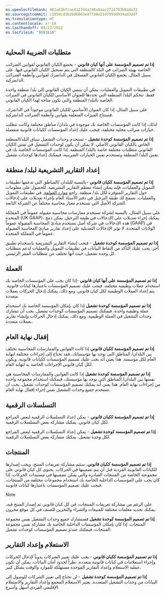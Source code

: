 ```yaml
---
ms.openlocfilehash: 481a63bfcae412744a248a0aac2714703b9a4a72
ms.sourcegitcommit: c1858cd3b2bd6663edff36e214795d4934ad3ddf
ms.translationtype: HT
ms.contentlocale: ar-SA
ms.lasthandoff: 09/22/2022
ms.locfileid: "9581618"
---
```

## <a name="local-tax-requirements"></a>متطلبات الضريبة المحلية

**إذا تم تصميم المؤسسة على أنها كيان قانوني** - يخضع الكيان القانوني لقوانين الضرائب الخاصة بهيئة الضرائب في البلد /المنطقة التي يتم تسجيل الكيان القانوني فيها. على سبيل المثال، يخضع الكيان القانوني المسجل في الدانمرك لقوانين وأنظمة الضرائب الدانمركية. 

في تطبيقات التمويل والعمليات، يمكن أن ينتمي الكيان القانوني إلى بلد/ منطقة واحدة فقط. تتحكم البلد/ المنطقة التي تحددها للعنوان الأساسي للكيان القانوني في الميزات الخاصة بالبلد/ المنطقة والتي تكون متاحة لهذا الكيان القانوني. 

على سبيل المثال، إذا كان العنوان الأساسي للكيان القانوني موجوداً في الدانمرك، فستتاح الميزات المتعلقة بقوانين وأنظمة الضرائب الدانمركية. 

لذلك، إذا كانت المؤسسات الخاصة بك موجودة في بلدان/ مناطق مختلفة وكانت تتطلب خيارات ضرائب محلية مختلفة، فيجب عليك إعداد المؤسسات ككيانات قانونية منفصلة.

**إذا تم تصميم المؤسسة كوحدة تشغيل** - تستخدم وحدات التشغيل سياق البلد/المنطقة الخاص بالكيان القانوني الأصلي. لا يمكن أن يكون لوحدات التشغيل في نفس الكيان القانوني متطلبات مختلفة خاصة بالبلد/ المنطقة. إذا كانت المؤسسات الخاصة بك في نفس البلد/ المنطقة وتستخدم نفس الخيارات الضريبية، فيمكنك إعدادها كوحدات تشغيل.

## <a name="statutory-reporting-for-a-countryregion"></a>إعداد التقارير التشريعية لبلد/ منطقة

**إذا تم تصميم المؤسسة ككيان قانوني** -بالنسبة للبلدان /المناطق التي تدعمها تطبيقات التمويل والعمليات، فإنه يمكن إنشاء معظم التقارير التشريعية. للحصول على معلومات حول التقارير المتوفرة لكل بلد/ منطقة، راجع [موارد العولمة](/dynamics365/fin-ops-core/dev-itpro/lcs-solutions/country-region/?azure-portal=true). في تطبيقات التمويل والعمليات، تسمح لك طبقة الترحيل في دفتر الأستاذ العام بإجراء تعديلات على إدخالات الشركة الأصل التي تستخدم معيار محاسبة مختلفاً عن الشركة التابعة. 

على سبيل المثال، بالنسبة لشركة تستخدم ممارسات محاسبية مقبولة عموماً في المملكة المتحدة (UK GAAP)، يمكنك إجراء تعديلات على الإدخالات في طبقة الترحيل. يمكن دمج هذه الإدخالات في شركة أصل تستخدم مبادئ المحاسبة المقبولة عموماً (GAAP) في الولايات المتحدة. لا تؤثر الإدخالات التعديلية على إعداد تقارير مبادئ المحاسبة المقبولة عموماً في المملكة المتحدة.

**إذا تم تصميم المؤسسة كوحدة تشغيل** - فيجب إنشاء التقارير التشريعية باستخدام تطبيق آخر. يجب عليك التأكد من التقاط البيانات في تطبيقات التمويل والعمليات لدعم متطلبات كل وحدة تشغيل، حيث أنها تختلف عن متطلبات المقر الرئيسي.

## <a name="currency"></a>العملة

**إذا تم تصميم المؤسسة على أنها كيان قانوني** -إذا كان يجب على المؤسسات الخاصة بك استخدام عملات وظيفية مختلفة، فيجب عليك تصميم المؤسسات باعتبارها كيانات قانونية. يتم إعداد العملات الوظيفية لكل كيان قانوني. ومع ذلك، يمكنك إدخال الحركات بعملات متعددة.

**إذا تم تصميم المؤسسة كوحدة تشغيل** إذا كان بإمكان المؤسسة الخاصة بك استخدام عملة وظيفية واحدة، فيمكنك تصميم المؤسسات كوحدات تشغيل. يجب أن تتشارك وحدات التشغيل في العملة الوظيفية. ومع ذلك، يمكنك إدخال الحركات وإنشاء تقارير بعملات متعددة.

## <a name="year-end-closing"></a>إقفال نهاية العام

**إذا تم تصميم المؤسسة ككيان قانوني** إذا كانت القوانين والممارسات المحاسبية تختلف بين البلدان/ المناطق التي توجد بها مؤسساتك، فقد تحتاج إلى إجراءات مختلفة لنهاية العام لكل مؤسسة. هذا يعني أنه يجب عليك تصميم المؤسسات ككيانات قانونية. ويكون لكل كيان قانوني الإجراءات الخاصة به لنهاية العام.

**إذا تم تصميم المؤسسة كوحدة تشغيل** إذا كانت القوانين والممارسات المحاسبية هي نفسها بين البلدان/ المناطق التي توجد بها مؤسستك، فيمكنك استخدام مجموعة واحدة من إجراءات نهاية العام. هذا يعني أنه يمكنك تصميم المؤسسات كوحدات تشغيل. يجب أن تستخدم جميع وحدات التشغيل نفس إجراء إقفال نهاية العام.

## <a name="number-sequences"></a>التسلسلات الرقمية

**إذا تم تصميم المؤسسة ككيان قانوني** - يمكن إعداد التسلسلات الرقمية لبعض المراجع لكل كيان قانوني. يمكنك مشاركة بعض التسلسلات الرقمية.

**إذا تم تصميم المؤسسة كوحدة تشغيل** - يمكن إعداد التسلسلات الرقمية لبعض المراجع لكل وحدة تشغيل. يمكنك مشاركة بعض التسلسلات الرقمية.

## <a name="products"></a>المنتجات

**إذا تم تصميم المؤسسة ككيان قانوني**، ستتم مشاركة تعريفات المنتج، ويجب إصدارها للكيانات القانونية الفردية قبل أن يتم تضمينها في الحركات. يحتوي كل كيان قانوني على مجموعته الخاصة من المنتجات الصادرة والتي يمكن تضمينها في مستندات الحركات. إذا كان يجب على المؤسسات الداخلية الخاصة بك استخدام مجموعات مختلفة من المنتجات، فيجب عليك تصميم المؤسسات باعتبارها كيانات قانونية.

> [!NOTE]
> على الرغم من مشاركة تعريفات المنتجات، في كل كيان قانوني تم إصدار المنتج فيه، يمكنك تحديد معلمات مختلفة للمبيعات والشراء والتخزين للصنف في كل موقع مخزون.


**إذا تم تصميم المؤسسة كوحدة تشغيل** فستشارك جميع وحدات التشغيل نفس مجموعة المنتجات. إذا كان بإمكان المؤسسات الداخلية الخاصة بك مشاركة نفس مجموعة المنتجات، فيمكنك عندئذٍ تصميم المؤسسات كوحدات تشغيل.

## <a name="inquiry-and-reporting"></a>الاستعلام وإعداد التقارير

**إذا تم تصميم المؤسسة ككيان قانوني** - يجب عليك تغيير الشركات يدوياً لإدخال الحركات وإجراء استعلامات في كيانات قانونية متعددة. نظراً لحدود أمان البيانات، يمكن أن تكون عملية الاستعلام وإعداد التقارير الموحدة مستهلكة للموارد والوقت بشكل كبير.

**إذا تم تصميم المؤسسة كوحدة تشغيل** - لن تحتاج إلى تغيير الشركات للوصول إلى البيانات من وحدات التشغيل المتعددة. يعتبر الاستعلام المجمع وإعداد التقارير والاستعلام الإقليمي الفردي أسهل وأسرع.
 
